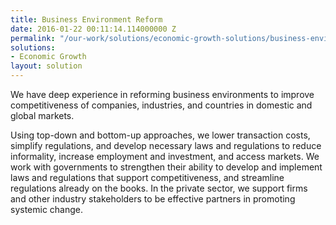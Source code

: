 ```yaml
---
title: Business Environment Reform
date: 2016-01-22 00:11:14.114000000 Z
permalink: "/our-work/solutions/economic-growth-solutions/business-environment-reform"
solutions:
- Economic Growth
layout: solution
---
```


We have deep experience in reforming business environments to improve competitiveness of companies, industries, and countries in domestic and global markets.

Using top-down and bottom-up approaches, we lower transaction costs, simplify regulations, and develop necessary laws and regulations to reduce informality, increase employment and investment, and access markets. We work with governments to strengthen their ability to develop and implement laws and regulations that support competitiveness, and streamline regulations already on the books. In the private sector, we support firms and other industry stakeholders to be effective partners in promoting systemic change.
